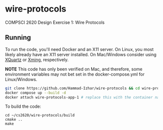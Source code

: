 # wire-protocols

COMPSCI 2620 Design Exercise 1: Wire Protocols

## Running

To run the code, you'll need Docker and an X11 server. On Linux, you most likely already have an X11 server installed. On Mac/Windows consider using [XQuartz](https://www.xquartz.org/) or [Xming](https://sourceforge.net/projects/xming/), respectively.

**NOTE** This code has only been verified on Mac, and therefore, some environment variables may not bet set in the docker-compose.yml for Linux/Windows.

```bash
git clone https://github.com/Hammad-Izhar/wire-protocols && cd wire-protocols
docker compose up --build -d
docker attach wire-protocols-app-1 # replace this with the container name
```

To build the code:

```
cd ~/cs2620/wire-protocols/build
cmake ..
make
```
